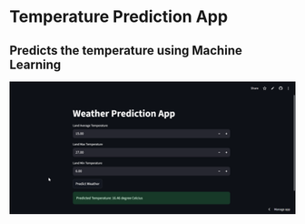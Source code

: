 # Temperature Prediction App
## Predicts the temperature using Machine Learning 

![App Preview](assets/preview.png)
